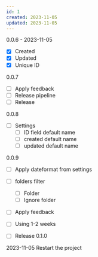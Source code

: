 ```yaml
---
id: 1
created: 2023-11-05
updated: 2023-11-05
---
```


0.0.6 - 2023-11-05
- [x] Created
- [x] Updated
- [x] Unique ID

0.0.7
- [ ] Apply feedback
- [ ] Release pipeline
- [ ] Release

0.0.8
- [ ] Settings
	- [ ] ID field default name 
	- [ ] created default name
	- [ ] updated default name

0.0.9
- [ ] Apply dateformat from settings
- [ ] folders filter
	- [ ] Folder
	- [ ] Ignore folder
- [ ] Apply feedback
- [ ] Using 1-2 weeks
- [ ] Release 0.1.0


2023-11-05 Restart the project